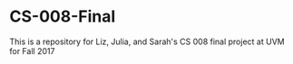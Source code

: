 # CS-008-Final
This is a repository for Liz, Julia, and Sarah's CS 008 final project at UVM for Fall 2017
